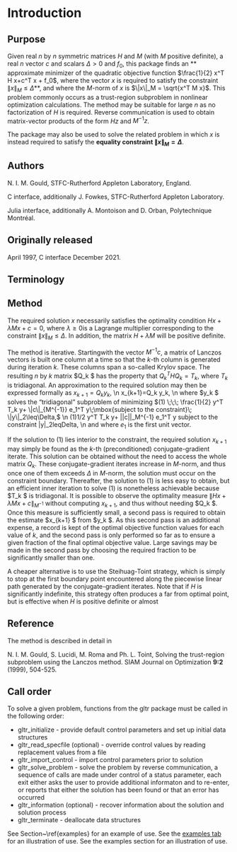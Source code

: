 # Introduction

## Purpose

Given real $n$ by $n$ symmetric matrices $H$ and $M$
(with $M$ positive definite), a real $n$ vector $c$ and
scalars $\Delta>0$ and $f_0$, this package finds an
** approximate minimizer of the quadratic objective function
$\frac{1}{2} x^T H x+c^T x + f_0$, where the vector $x$ is
required to satisfy the constraint $\|x\|_M \leq\Delta$**, and
where the $M$-norm of $x$ is $\|x\|_M = \sqrt{x^T M x}$.
This problem commonly occurs as a trust-region subproblem in nonlinear
optimization calculations.
The method may be suitable for large $n$ as no factorization of $H$
is required. Reverse communication is used to obtain
matrix-vector products of the form $H z$ and $M^{-1} z$.

The package may also be used to solve the related problem in which $x$ is
instead required to satisfy the
**equality constraint $\|x\|_M = \Delta$**.

## Authors

N. I. M. Gould, STFC-Rutherford Appleton Laboratory, England.

C interface, additionally J. Fowkes, STFC-Rutherford Appleton Laboratory.

Julia interface, additionally A. Montoison and D. Orban, Polytechnique Montréal.

## Originally released

April 1997, C interface December 2021.

## Terminology

## Method

The required solution $x$ necessarily satisfies the optimality condition
$H x + \lambda M x + c = 0$, where $\lambda \geq 0$is a Lagrange
multiplier corresponding to the constraint $\|x\|_M\leq\Delta$.
In addition, the matrix $H + \lambda M$ will be positive definite.

The method is iterative. Startingwith the vector $M^{-1} c$,
a matrix of Lanczos vectors is built one column at a time
so that the $k$-th column is generated during
iteration $k$. These columns span a so-called Krylov space.
The resulting $n$ by $k$ matrix $Q_k $ has the
property that $Q_k^T H Q_k^{}=T_k^{}$,
where $T_k$ is tridiagonal. An approximation to the
required solution may then be expressed formally as
$x_{k+1}=Q_k y_k,$
\n
 x_{k+1}=Q_k y_k,
\n
where $y_k $ solves the “tridiagonal” subproblem of minimizing
$(1) \;\;\; \frac{1}{2} y^T T_k y+ \|c\|_{M^{-1}} e_1^T y\;\mbox{subject to the constraint}\; \|y\|_2\leq\Delta,$
\n
(1)1/2 y^T T_k y+ ||c||_M^{-1} e_1^T y
 subject to the constraint \|y\|_2leqDelta,
\n
and where $e_1$ is the first unit vector.

If the solution to (1) lies interior to the constraint, the required
solution $x_{k+1}$ may simply be found as the $k$-th (preconditioned)
conjugate-gradient iterate. This solution can be obtained without the need to
access the whole matrix $Q_k$. These conjugate-gradient iterates
 increase in $M$-norm, and thus once one of them exceeds
$\Delta$ in $M$-norm, the solution must occur
on the constraint boundary. Thereafter, the solution to (1) is less
easy to obtain, but an efficient inner iteration to solve (1) is
nonetheless achievable because $T_k $ is tridiagonal.
It is possible to observe the optimality measure
$\|H x+\lambda M x+c\|_{M^{-1}}$
without computing $x_{k+1}$, and thus without
needing $Q_k $. Once this measure is sufficiently small, a second pass
is required to obtain the estimate $x_{k+1} $ from $y_k $.
As this second pass is an additional expense, a record is kept of the
optimal objective function values for each value of $k$, and the second
pass is only performed so far as to ensure a given fraction of the
final optimal objective value. Large savings may be made in the second
pass by choosing the required fraction to be significantly smaller than one.

A cheaper alternative is to use the Steihuag-Toint strategy, which is simply
to stop at the first boundary point encountered along the piecewise
linear path generated by the conjugate-gradient iterates. Note that if
$H$ is significantly indefinite, this strategy often produces a far from
optimal point, but is effective when $H$ is positive definite or almost

## Reference

The method is described in detail in

N. I. M. Gould, S. Lucidi, M. Roma and Ph. L. Toint,
Solving the trust-region subproblem using the Lanczos method.
SIAM Journal on Optimization **9:2** (1999), 504-525.

## Call order

To solve a given problem, functions from the gltr package must be called
in the following order:

- gltr\_initialize - provide default control parameters and
set up initial data structures
- gltr\_read\_specfile (optional) - override control values
by reading replacement values from a file
- gltr\_import\_control - import control parameters prior to
solution
- gltr\_solve_problem - solve the problem by reverse
communication, a sequence of calls are made under control of a status
parameter, each exit either asks the user to provide additional
informaton and to re-enter, or reports that either the solution has
been found or that an error has occurred
- gltr\_information (optional) - recover information about
the solution and solution process
- gltr\_terminate - deallocate data structures

See Section~\ref{examples} for an example of use.
See the <a href="examples.html">examples tab</a> for an illustration of use.
See the examples section for an illustration of use.
